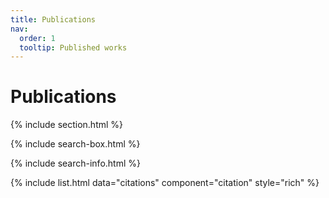```yaml
---
title: Publications
nav:
  order: 1
  tooltip: Published works
---
```


# <i class="fas fa-book-open"></i>Publications

{% include section.html %}

{% include search-box.html %}

{% include search-info.html %}

{% include list.html data="citations" component="citation" style="rich" %}
